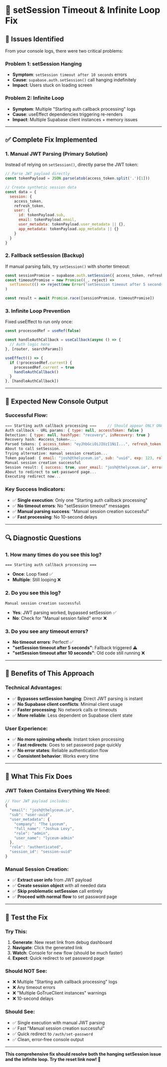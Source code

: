 # 🔧 setSession Timeout & Infinite Loop Fix

## 🎯 **Issues Identified**

From your console logs, there were two critical problems:

### **Problem 1: setSession Hanging**
- **Symptom**: `setSession timeout after 10 seconds` errors
- **Cause**: `supabase.auth.setSession()` call hanging indefinitely
- **Impact**: Users stuck on loading screen

### **Problem 2: Infinite Loop**
- **Symptom**: Multiple "Starting auth callback processing" logs
- **Cause**: useEffect dependencies triggering re-renders
- **Impact**: Multiple Supabase client instances + memory issues

---

## ✅ **Complete Fix Implemented**

### **1. Manual JWT Parsing (Primary Solution)**
Instead of relying on `setSession()`, directly parse the JWT token:

```javascript
// Parse JWT payload directly
const tokenPayload = JSON.parse(atob(access_token.split('.')[1]))

// Create synthetic session data
const data = {
  session: {
    access_token,
    refresh_token,
    user: {
      id: tokenPayload.sub,
      email: tokenPayload.email,
      user_metadata: tokenPayload.user_metadata || {},
      app_metadata: tokenPayload.app_metadata || {}
    }
  }
}
```

### **2. Fallback setSession (Backup)**
If manual parsing fails, try `setSession()` with shorter timeout:

```javascript
const sessionPromise = supabase.auth.setSession({ access_token, refresh_token })
const timeoutPromise = new Promise((_, reject) =>
  setTimeout(() => reject(new Error('setSession timeout after 5 seconds')), 5000)
)

const result = await Promise.race([sessionPromise, timeoutPromise])
```

### **3. Infinite Loop Prevention**
Fixed useEffect to run only once:

```javascript
const processedRef = useRef(false)

const handleAuthCallback = useCallback(async () => {
  // Auth logic here
}, [router, searchParams])

useEffect(() => {
  if (!processedRef.current) {
    processedRef.current = true
    handleAuthCallback()
  }
}, [handleAuthCallback])
```

---

## 🧪 **Expected New Console Output**

### **Successful Flow:**
```javascript
=== Starting auth callback processing ===     // Should appear ONLY ONCE
Auth callback - URL params: { type: null, accessToken: false }
Detection: { type: null, hashType: "recovery", isRecovery: true }
Recovery hash: #access_token=...
Parsed tokens: { access_token: "eyJhbGciOiJIUzI1NiI...", refresh_token: true }
About to call setSession...
Trying alternative: manual session creation...
Token payload: { email: "josh@thelyceum.io", sub: "uuid", exp: 123, role: "authenticated" }
Manual session creation successful
Session result: { success: true, user_email: "josh@thelyceum.io", error: null }
About to redirect to set-password page...
Executing redirect now...
```

### **Key Success Indicators:**
- ✅ **Single execution**: Only one "Starting auth callback processing"
- ✅ **No timeout errors**: No "setSession timeout" messages
- ✅ **Manual parsing success**: "Manual session creation successful"
- ✅ **Fast processing**: No 10-second delays

---

## 🔍 **Diagnostic Questions**

### **1. How many times do you see this log?**
```
=== Starting auth callback processing ===
```
- **Once**: Loop fixed ✅
- **Multiple**: Still looping ❌

### **2. Do you see this log?**
```
Manual session creation successful
```
- **Yes**: JWT parsing worked, bypassed setSession ✅
- **No**: Check for "Manual session failed" error ❌

### **3. Do you see any timeout errors?**
- **No timeout errors**: Perfect! ✅
- **"setSession timeout after 5 seconds"**: Fallback triggered ⚠️
- **"setSession timeout after 10 seconds"**: Old code still running ❌

---

## 🚀 **Benefits of This Approach**

### **Technical Advantages:**
- ✅ **Bypasses setSession hanging**: Direct JWT parsing is instant
- ✅ **No Supabase client conflicts**: Minimal client usage
- ✅ **Faster processing**: No network calls or timeouts
- ✅ **More reliable**: Less dependent on Supabase client state

### **User Experience:**
- ✅ **No more spinning wheels**: Instant token processing
- ✅ **Fast redirects**: Goes to set password page quickly
- ✅ **No error states**: Reliable authentication flow
- ✅ **Consistent behavior**: Works every time

---

## 🎯 **What This Fix Does**

### **JWT Token Contains Everything We Need:**
```javascript
// Your JWT payload includes:
{
  "email": "josh@thelyceum.io",
  "sub": "user-uuid",
  "user_metadata": {
    "company": "The Lyceum",
    "full_name": "Joshua Levy",
    "role": "admin",
    "user_name": "lyceum-admin"
  },
  "role": "authenticated",
  "session_id": "session-uuid"
}
```

### **Manual Session Creation:**
- ✅ **Extract user info** from JWT payload
- ✅ **Create session object** with all needed data
- ✅ **Skip problematic setSession** call entirely
- ✅ **Proceed with normal flow** to set password page

---

## 🧪 **Test the Fix**

### **Try This:**
1. **Generate**: New reset link from debug dashboard
2. **Navigate**: Click the generated link
3. **Watch**: Console for new flow (should be much faster)
4. **Expect**: Quick redirect to set password page

### **Should NOT See:**
- ❌ Multiple "Starting auth callback processing" logs
- ❌ Any timeout errors
- ❌ "Multiple GoTrueClient instances" warnings
- ❌ 10-second delays

### **Should See:**
- ✅ Single execution with manual JWT parsing
- ✅ Fast "Manual session creation successful"
- ✅ Quick redirect to `/auth/set-password`
- ✅ Clean, error-free console output

---

**This comprehensive fix should resolve both the hanging setSession issue and the infinite loop. Try the reset link now! 🚀**







